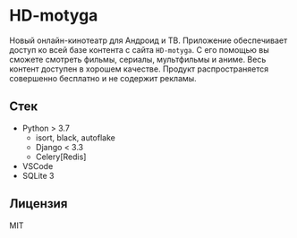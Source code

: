 # HD-motyga

 Новый онлайн-кинотеатр для Андроид и ТВ.
 Приложение обеспечивает доступ ко всей базе контента с сайта `HD-motyga`.
 С его помощью вы сможете смотреть фильмы, сериалы, мультфильмы и аниме.
 Весь контент доступен в хорошем качестве.
 Продукт распространяется совершенно бесплатно и не содержит рекламы.

## Стек

- Python > 3.7
  - isort, black, autoflake
  - Django < 3.3
  - Celery[Redis]
- VSCode
- SQLite 3

## Лицензия

MIT



